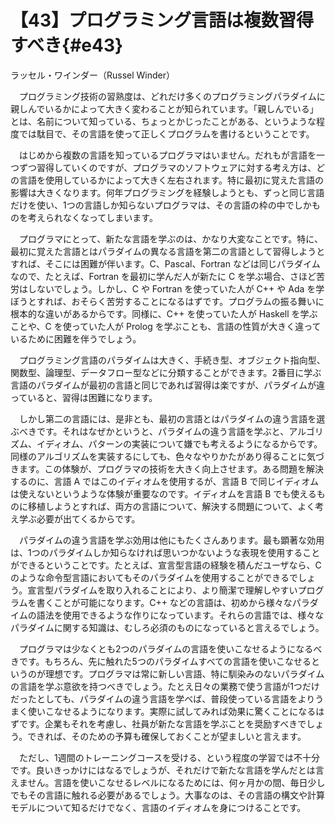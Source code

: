 # 【43】プログラミング言語は複数習得すべき{#e43}

<div class="author">ラッセル・ワインダー（Russel Winder）</div>

　プログラミング技術の習熟度は、どれだけ多くのプログラミングパラダイムに親しんでいるかによって大きく変わることが知られています。「親しんでいる」とは、名前について知っている、ちょっとかじったことがある、というような程度では駄目で、その言語を使って正しくプログラムを書けるということです。

　はじめから複数の言語を知っているプログラマはいません。だれもが言語を一つずつ習得していくのですが、プログラマのソフトウェアに対する考え方は、どの言語を使用しているかによって大きく左右されます。特に最初に覚えた言語の影響は大きくなります。何年プログラミングを経験しようとも、ずっと同じ言語だけを使い、1つの言語しか知らないプログラマは、その言語の枠の中でしかものを考えられなくなってしまいます。

　プログラマにとって、新たな言語を学ぶのは、かなり大変なことです。特に、最初に覚えた言語とはパラダイムの異なる言語を第二の言語として習得しようとすれば、そこには困難が伴います。C、Pascal、Fortran などは同じパラダイムなので、たとえば、Fortran を最初に学んだ人が新たに C を学ぶ場合、さほど苦労はしないでしょう。しかし、C や Fortran を使っていた人が C++ や Ada を学ぼうとすれば、おそらく苦労することになるはずです。プログラムの振る舞いに根本的な違いがあるからです。同様に、C++ を使っていた人が Haskell を学ぶことや、C を使っていた人が Prolog を学ぶことも、言語の性質が大きく違っているために困難を伴うでしょう。

　プログラミング言語のパラダイムは大きく、手続き型、オブジェクト指向型、関数型、論理型、データフロー型などに分類することができます。2番目に学ぶ言語のパラダイムが最初の言語と同じであれば習得は楽ですが、パラダイムが違っていると、習得は困難になります。

　しかし第二の言語には、是非とも、最初の言語とはパラダイムの違う言語を選ぶべきです。それはなぜかというと、パラダイムの違う言語を学ぶと、アルゴリズム、イディオム、パターンの実装について嫌でも考えるようになるからです。同様のアルゴリズムを実装するにしても、色々なやりかたがあり得ることに気づきます。この体験が、プログラマの技術を大きく向上させます。ある問題を解決するのに、言語 A ではこのイディオムを使用するが、言語 B で同じイディオムは使えないというような体験が重要なのです。イディオムを言語 B でも使えるものに移植しようとすれば、両方の言語について、解決する問題について、よく考え学ぶ必要が出てくるからです。

　パラダイムの違う言語を学ぶ効用は他にもたくさんあります。最も顕著な効用は、1つのパラダイムしか知らなければ思いつかないような表現を使用することができるということです。たとえば、宣言型言語の経験を積んだユーザなら、C のような命令型言語においてもそのパラダイムを使用することができるでしょう。宣言型パラダイムを取り入れることにより、より簡潔で理解しやすいプログラムを書くことが可能になります。C++ などの言語は、初めから様々なパラダイムの語法を使用できるような作りになっています。それらの言語では、様々なパラダイムに関する知識は、むしろ必須のものになっていると言えるでしょう。

　プログラマは少なくとも2つのパラダイムの言語を使いこなせるようになるべきです。もちろん、先に触れた5つのパラダイムすべての言語を使いこなせるというのが理想です。プログラマは常に新しい言語、特に馴染みのないパラダイムの言語を学ぶ意欲を持つべきでしょう。たとえ日々の業務で使う言語が1つだけだったとしても、パラダイムの違う言語を学べば、普段使っている言語をよりうまく使いこなせるようになります。実際に試してみれば効果に驚くことになるはずです。企業もそれを考慮し、社員が新たな言語を学ぶことを奨励すべきでしょう。できれば、そのための予算も確保しておくことが望ましいと言えます。

　ただし、1週間のトレーニングコースを受ける、という程度の学習では不十分です。良いきっかけにはなるでしょうが、それだけで新たな言語を学んだとは言えません。言語を使いこなせるレベルになるためには、何ヶ月かの間、毎日少しでもその言語に触れる必要があるでしょう。大事なのは、その言語の構文や計算モデルについて知るだけでなく、言語のイディオムを身につけることです。
